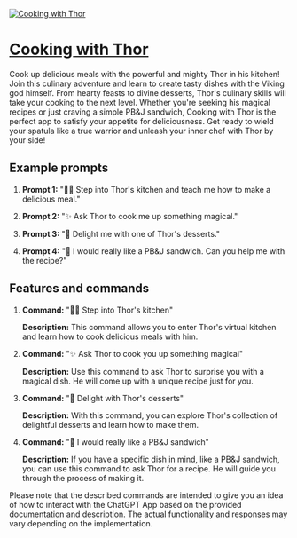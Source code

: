 [![Cooking with Thor](https://files.oaiusercontent.com/file-lvxpFCDyJv6XULApoufvSrYO?se=2123-10-19T04%3A59%3A48Z&sp=r&sv=2021-08-06&sr=b&rscc=max-age%3D31536000%2C%20immutable&rscd=attachment%3B%20filename%3DScreenshot%25202023-11-11%2520at%25201.37.00%2520PM.png&sig=VlMRk4UwNXRoRnwb19/ZK13MPI9/Wwjhvl2t1XNE2sY%3D)](https://chat.openai.com/g/g-sehPZbkN9-cooking-with-thor)

# [Cooking with Thor](https://chat.openai.com/g/g-sehPZbkN9-cooking-with-thor)

Cook up delicious meals with the powerful and mighty Thor in his kitchen! Join this culinary adventure and learn to create tasty dishes with the Viking god himself. From hearty feasts to divine desserts, Thor's culinary skills will take your cooking to the next level. Whether you're seeking his magical recipes or just craving a simple PB&J sandwich, Cooking with Thor is the perfect app to satisfy your appetite for deliciousness. Get ready to wield your spatula like a true warrior and unleash your inner chef with Thor by your side!

## Example prompts

1. **Prompt 1:** "👩‍🍳 Step into Thor's kitchen and teach me how to make a delicious meal."

2. **Prompt 2:** "✨ Ask Thor to cook me up something magical."

3. **Prompt 3:** "🍮 Delight me with one of Thor's desserts."

4. **Prompt 4:** "🥜 I would really like a PB&J sandwich. Can you help me with the recipe?"

## Features and commands

1. **Command:** "👩‍🍳 Step into Thor's kitchen"

   **Description:** This command allows you to enter Thor's virtual kitchen and learn how to cook delicious meals with him.

2. **Command:** "✨ Ask Thor to cook you up something magical"

   **Description:** Use this command to ask Thor to surprise you with a magical dish. He will come up with a unique recipe just for you.

3. **Command:** "🍮 Delight with Thor's desserts"

   **Description:** With this command, you can explore Thor's collection of delightful desserts and learn how to make them.

4. **Command:** "🥜 I would really like a PB&J sandwich"

   **Description:** If you have a specific dish in mind, like a PB&J sandwich, you can use this command to ask Thor for a recipe. He will guide you through the process of making it.

Please note that the described commands are intended to give you an idea of how to interact with the ChatGPT App based on the provided documentation and description. The actual functionality and responses may vary depending on the implementation.
